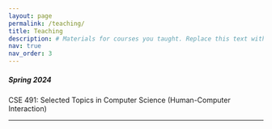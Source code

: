 ```yaml
---
layout: page
permalink: /teaching/
title: Teaching
description: # Materials for courses you taught. Replace this text with your description.
nav: true
nav_order: 3
---
```


<!-- For now, this page is assumed to be a static description of your courses. You can convert it to a collection similar to `_projects/` so that you can have a dedicated page for each course.

Organize your courses by years, topics, or universities, however you like! -->


##### **Spring 2024**

CSE 491: Selected Topics in Computer Science (Human-Computer Interaction)

---